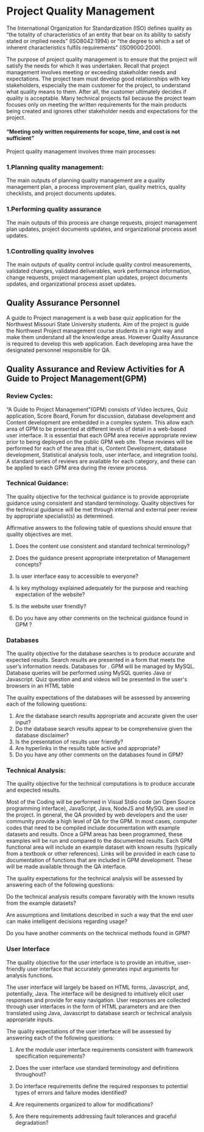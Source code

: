 # Project Quality Management

<p>The International Organization for Standardization (ISO) defines quality as “the totality of characteristics of an entity that bear on its ability to satisfy stated or implied needs” (ISO8042:1994) or “the degree to which a set of inherent characteristics fulfils requirements” (ISO9000:2000).</p>

<p>The purpose of project quality management is to ensure that the project will satisfy the needs for which it was undertaken. Recall that project management involves meeting or exceeding stakeholder needs and expectations. The project team must develop good relationships with key stakeholders, especially the main customer for the project, to understand what quality means to them. After all, the customer ultimately decides if quality is acceptable. Many technical projects fail because the project team focuses only on meeting the written requirements for the main products being created and ignores other stakeholder needs and expectations for the project.</p>

<h4>  “Meeting only written requirements for scope, time, and cost is not sufficient”</h4>

<p>Project quality management involves three main processes:</p>

 <h3>1.Planning quality management: </h3>


The main outputs of planning quality management are a quality management plan, a process improvement plan, quality metrics, quality checklists, and project documents updates.

 <h3>1.Performing quality assurance</h3>


The main outputs of this process are change requests, project management plan updates, project documents updates, and organizational process asset updates.

  <h3>1.Controlling quality involves</h3>


<p> The main outputs of quality control include quality control measurements, validated changes, validated deliverables, work performance information, change requests, project management
plan updates, project documents updates, and organizational process asset updates.</p>

<h2>Quality Assurance Personnel</h2>

<p>A guide to Project management is a web base quiz application for the Northwest Missouri State University students. Aim of the project is guide the Northwest Project management course students in a right way and make them understand all the knowledge areas. However Quality Assurance is required to develop this web application. Each developing area have the designated personnel responsible for QA.</p>

<h2>Quality Assurance and Review Activities for A Guide to Project Management(GPM)</h2>

<h3>Review Cycles:</h3>

<p>“A Guide to Project Management”(GPM) consists of Video lectures, Quiz application,  Score Board, Forum for discussion, database development and Content development  are embedded in a complex system. This allow each area of GPM to be presented at different levels of detail in a web-based user interface. It is essential that each GPM area receive appropriate review prior to being deployed on the public GPM web site. These reviews will be performed for each of the area (that is, Content Development, database development, Statistical analysis tools, user interface, and integration tools). A standard series of reviews are available for each category, and these can be applied to each GPM area during the review process.</p>

<h3>Technical Guidance:</h3>

<p>The quality objective for the technical guidance is to provide appropriate guidance using consistent and standard terminology. Quality objectives for the technical guidance will be met through internal and external peer review by appropriate specialist(s) as determined.</p>

<p>Affirmative answers to the following table of questions should ensure that quality objectives are met.</p>

1.  Does the content use consistent and standard technical terminology?

1.  Does the guidance present appropriate interpretation of Management concepts?

1.  Is user interface easy to accessible to everyone?

1.  Is key mythology explained adequately for the purpose and reaching expectation of the website?

1.  Is the website user friendly?

1.  Do you have any other comments on the technical guidance found in GPM ?

<h3>Databases</h3>

<p>The quality objective for the database searches is to produce accurate and expected results. Search results are presented in a form that meets the user’s information needs. Databases for . GPM will be managed by MySQL. Database queries will be performed using MySQL queries Java or Javascript. Quiz question and and videos will be presented in the user's browsers in an HTML table</p>

<p>The quality expectations of the databases will be assessed by answering each of the following questions:</p>

1.  Are the database search results appropriate and accurate given the user input?
1.  Do the database search results appear to be comprehensive given the database disclaimer?
1.  Is the presentation of results user friendly?
1.  Are hyperlinks in the results table active and appropriate?
1.  Do you have any other comments on the databases found in GPM?

<h3>Technical Analysis:</h3>

<p>The quality objective for the technical computations is to produce accurate and expected results.</p>

<p>Most of the Coding will be performed in Visual Stdio code (an Open Source programming interface),  JavaScript, Java, NodeJS and MySQL are used in the project. In general, the QA provided by web developers and the user community provide a high level of QA for the GPM. In most cases, computer codes that need to be compiled include documentation with example datasets and results. Once a GPM areas has been programmed, these examples will be run and compared to the documented results. Each GPM functional area will include an example dataset with known results (typically from a textbook or other references). Links will be provided in each case to documentation of functions that are  included in GPM development. These will be made available through the QA interface. </p>

<p>The quality expectations for the technical analysis will be assessed by answering each of the
following questions:</p>

<p>Do the technical analysis results compare favorably with the known results from the example datasets?</p>

<p>Are assumptions and limitations described in such a way that the end user can make intelligent decisions regarding usage?</p>

<p>Do you have another comments on the technical methods found in GPM?</p>

<h3>User Interface</h3>

<p>The quality objective for the user interface is to provide an intuitive, user-friendly user interface that accurately generates input arguments for analysis functions. </p>

<p>The user interface will largely be based on HTML forms, Javascript, and, potentially, Java. The interface will be designed to intuitively elicit user responses and provide for easy navigation. User responses are collected through user interfaces in the form of HTML parameters and are then translated using Java, Javascript to database search or technical analysis appropriate inputs.</p>

<p>The quality expectations of the user interface will be assessed by answering each of the
following questions:</p>

1.	Are the module user interface requirements consistent with framework specification requirements?

1.	Does the user interface use standard terminology and definitions throughout?

1.	Do interface requirements define the required responses to potential types of errors and failure modes identified?

1.	Are requirements organized to allow for modifications?

1.	Are there requirements addressing fault tolerances and graceful degradation?







